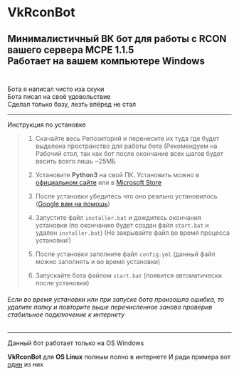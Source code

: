 # VkRconBot
Минималистичный ВК бот для работы с RCON вашего сервера MCPE 1.1.5<br>
Работает на вашем компьютере Windows
<br>
<br>
--------------
Бота я написал чисто иза скуки<br>
Бота писал на своё удовольствие<br>
Сделал только базу, лезть впёред не стал<br>
___

Инструкция по установке

> 1. Скачайте весь Репозиторий и перенесите их туда где будет выделена пространство для работы бота (Рекомендуем на Рабочий стол, так как бот после окончание всех шагов будет весить всего лишь ~25МБ
> 
> 2. Установите **Python3** на свой ПК. Установить можно в [официальном сайте](https://www.python.org/downloads/) или в [Microsoft Store](https://apps.microsoft.com/store/detail/python-310/9PJPW5LDXLZ5)
> 
> 3. После установки убедитесь что оно реально установилось ([Google вам на помощь](https://www.google.com/search?q=%D0%BA%D0%B0%D0%BA+%D0%BF%D1%80%D0%BE%D0%B2%D0%B5%D1%80%D0%B8%D1%82%D1%8C+%D1%83%D1%81%D1%82%D0%B0%D0%BD%D0%BE%D0%B2%D0%BB%D0%B5%D0%BD+%D0%BB%D0%B8+python+%D0%BD%D0%B0+windows))
> 
> 4. Запустите файл `installer.bat` и дождитесь окончания установки (по окончанию будет создан файл  `start.bat` и удален `installer.bat`) (Не закрывайте файл во время процесса установки!)
> 
> 5. После установки заполните файл `config.yml` (данный файл можно заполнять и во время установки)
> 
> 6. Запускайте бота файлом `start.bat` (появится автоматически после установки)

###### Если во время установки или при запуске бота произошла ошибка, то удалите папку и повторите выше перечисленное заново проверив стабильное подключение к интернету ######
___

Данный бот работает только на OS Windows

**VkRconBot** для **OS Linux** полным полно в интернете
И ради примера вот [один](https://github.com/NeMasston/MCRcon) из них
